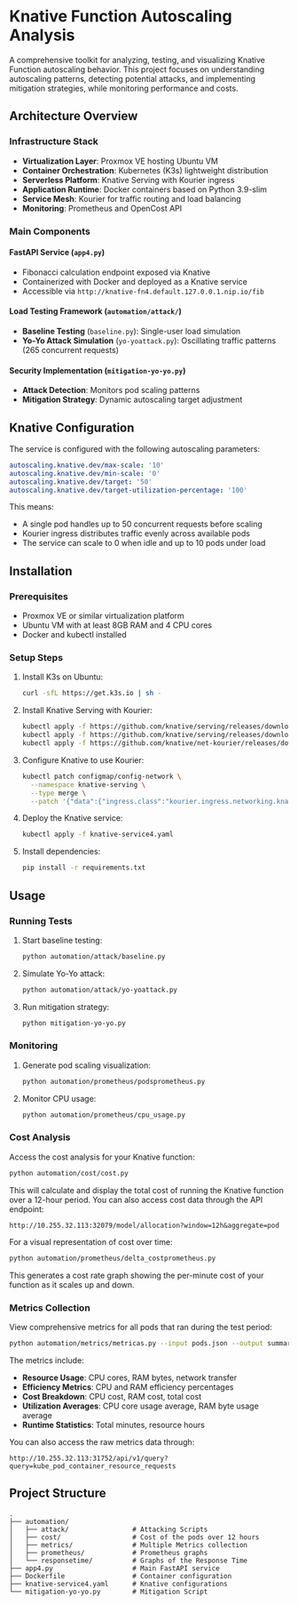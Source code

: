 # Knative Function Autoscaling Analysis 

A comprehensive toolkit for analyzing, testing, and visualizing Knative Function autoscaling behavior. This project focuses on understanding autoscaling patterns, detecting potential attacks, and implementing mitigation strategies, while monitoring performance and costs.

## Architecture Overview

### Infrastructure Stack

- **Virtualization Layer**: Proxmox VE hosting Ubuntu VM
- **Container Orchestration**: Kubernetes (K3s) lightweight distribution
- **Serverless Platform**: Knative Serving with Kourier ingress
- **Application Runtime**: Docker containers based on Python 3.9-slim
- **Service Mesh**: Kourier for traffic routing and load balancing
- **Monitoring**: Prometheus and OpenCost API

### Main Components

#### FastAPI Service (`app4.py`)
- Fibonacci calculation endpoint exposed via Knative
- Containerized with Docker and deployed as a Knative service
- Accessible via `http://knative-fn4.default.127.0.0.1.nip.io/fib`

#### Load Testing Framework (`automation/attack/`)
- **Baseline Testing** (`baseline.py`): Single-user load simulation
- **Yo-Yo Attack Simulation** (`yo-yoattack.py`): Oscillating traffic patterns (265 concurrent requests)

#### Security Implementation (`mitigation-yo-yo.py`)
- **Attack Detection**: Monitors pod scaling patterns
- **Mitigation Strategy**: Dynamic autoscaling target adjustment

## Knative Configuration

The service is configured with the following autoscaling parameters:

```yaml
autoscaling.knative.dev/max-scale: '10'
autoscaling.knative.dev/min-scale: '0'
autoscaling.knative.dev/target: '50'
autoscaling.knative.dev/target-utilization-percentage: '100'
```

This means:
- A single pod handles up to 50 concurrent requests before scaling
- Kourier ingress distributes traffic evenly across available pods
- The service can scale to 0 when idle and up to 10 pods under load

## Installation

### Prerequisites
- Proxmox VE or similar virtualization platform
- Ubuntu VM with at least 8GB RAM and 4 CPU cores
- Docker and kubectl installed

### Setup Steps

1. Install K3s on Ubuntu:
   ```bash
   curl -sfL https://get.k3s.io | sh -
   ```

2. Install Knative Serving with Kourier:
   ```bash
   kubectl apply -f https://github.com/knative/serving/releases/download/knative-v1.12.0/serving-crds.yaml
   kubectl apply -f https://github.com/knative/serving/releases/download/knative-v1.12.0/serving-core.yaml
   kubectl apply -f https://github.com/knative/net-kourier/releases/download/knative-v1.12.0/kourier.yaml
   ```

3. Configure Knative to use Kourier:
   ```bash
   kubectl patch configmap/config-network \
     --namespace knative-serving \
     --type merge \
     --patch '{"data":{"ingress.class":"kourier.ingress.networking.knative.dev"}}'
   ```

4. Deploy the Knative service:
   ```bash
   kubectl apply -f knative-service4.yaml
   ```

5. Install dependencies:
   ```bash
   pip install -r requirements.txt
   ```

## Usage

### Running Tests

1. Start baseline testing:
   ```bash
   python automation/attack/baseline.py
   ```

2. Simulate Yo-Yo attack:
   ```bash
   python automation/attack/yo-yoattack.py
   ```

3. Run mitigation strategy:
   ```bash
   python mitigation-yo-yo.py
   ```

### Monitoring

1. Generate pod scaling visualization:
   ```bash
   python automation/prometheus/podsprometheus.py
   ```

2. Monitor CPU usage:
   ```bash
   python automation/prometheus/cpu_usage.py
   ```

### Cost Analysis

Access the cost analysis for your Knative function:

```bash
python automation/cost/cost.py
```

This will calculate and display the total cost of running the Knative function over a 12-hour period. You can also access cost data through the API endpoint:

```
http://10.255.32.113:32079/model/allocation?window=12h&aggregate=pod
```

For a visual representation of cost over time:

```bash
python automation/prometheus/delta_costprometheus.py
```

This generates a cost rate graph showing the per-minute cost of your function as it scales up and down.

### Metrics Collection

View comprehensive metrics for all pods that ran during the test period:

```bash
python automation/metrics/metricas.py --input pods.json --output summary.txt
```

The metrics include:
- **Resource Usage**: CPU cores, RAM bytes, network transfer
- **Efficiency Metrics**: CPU and RAM efficiency percentages
- **Cost Breakdown**: CPU cost, RAM cost, total cost
- **Utilization Averages**: CPU core usage average, RAM byte usage average
- **Runtime Statistics**: Total minutes, resource hours

You can also access the raw metrics data through:

```
http://10.255.32.113:31752/api/v1/query?query=kube_pod_container_resource_requests
```

## Project Structure
```
.
├── automation/
│   ├── attack/                # Attacking Scripts
│   ├── cost/                  # Cost of the pods over 12 hours
│   ├── metrics/               # Multiple Metrics collection
│   ├── prometheus/            # Prometheus graphs
│   └── responsetime/          # Graphs of the Response Time
├── app4.py                    # Main FastAPI service
├── Dockerfile                 # Container configuration
├── knative-service4.yaml      # Knative configurations
└── mitigation-yo-yo.py        # Mitigation Script
```
